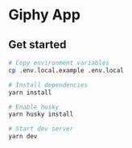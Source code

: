 # Giphy App

## Get started

```sh
# Copy environment variables
cp .env.local.example .env.local

# Install dependencies
yarn install

# Enable husky
yarn husky install

# Start dev server
yarn dev
```
